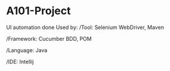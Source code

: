 # A101-Project
UI automation done
Used by:
  /Tool: Selenium WebDriver, Maven
  
  /Framework: Cucumber BDD, POM
  
  /Language: Java
  
  /IDE: Intellij
  
  
